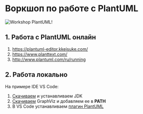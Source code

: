 # Воркшоп по работе с PlantUML

![Workshop PlantUML!](https://besplatnye-programmy.com/uploads/posts/2020-11/1605765823_plantuml.png "PlantUML Logo")

## 1. Работа с PlantUML онлайн
1. https://plantuml-editor.kkeisuke.com/
1. https://www.planttext.com/ 
1. http://www.plantuml.com/ru/running

## 2. Работа локально
На примере IDE VS Code:
1. [Скачиваем](https://www.oracle.com/java/technologies/downloads/) и устанавливаем JDK
1. [Скачиваем](https://graphviz.org/download/) GraphViz и добавляем ее в **PATH**
1. В VS Code устанавливаем [плагин PlantUML](https://marketplace.visualstudio.com/items?itemName=jebbs.plantuml)